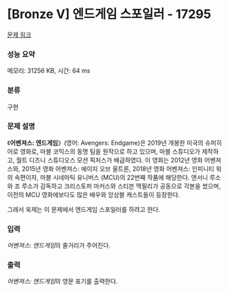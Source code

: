 # [Bronze V] 엔드게임 스포일러 - 17295 

[문제 링크](https://www.acmicpc.net/problem/17295) 

### 성능 요약

메모리: 31256 KB, 시간: 64 ms

### 분류

구현

### 문제 설명

<p>《<b>어벤져스: 엔드게임</b>》(영어: Avengers: Endgame)은 2019년 개봉한 미국의 슈퍼히어로 영화로, 마블 코믹스의 동명 팀을 원작으로 하고 있으며, 마블 스튜디오가 제작하고, 월트 디즈니 스튜디오스 모션 픽처스가 배급하였다. 이 영화는 2012년 영화 어벤져스와, 2015년 영화 어벤져스: 에이지 오브 울트론, 2018년 영화 어벤져스: 인피니티 워의 속편이자, 마블 시네마틱 유니버스 (MCU)의 22번째 작품에 해당한다. 앤서니 루소와 조 루소가 감독하고 크리스토퍼 마커스와 스티븐 맥필리가 공동으로 각본을 썼으며, 이전의 MCU 영화에보다도 많은 배우와 앙상블 캐스트들이 등장한다.</p>

<p>그래서 욱제는 이 문제에서 엔드게임 스포일러를 하려고 한다.</p>

### 입력 

 <p><em>어벤져스: 엔드게임</em>의 줄거리가 주어진다.</p>

### 출력 

 <p><em>어벤져스: 엔드게임</em>의 영문 표기를 출력한다.</p>

